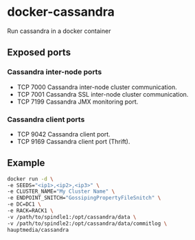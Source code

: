 # docker-cassandra

Run cassandra in a docker container

## Exposed ports

### Cassandra inter-node ports
* TCP   7000   Cassandra inter-node cluster communication.
* TCP   7001   Cassandra SSL inter-node cluster communication.
* TCP   7199   Cassandra JMX monitoring port.

### Cassandra client ports
* TCP   9042   Cassandra client port.
* TCP   9169   Cassandra client port (Thrift).

## Example

```bash
docker run -d \
-e SEEDS="<ip1>,<ip2>,<ip3>" \
-e CLUSTER_NAME="My Cluster Name" \
-e ENDPOINT_SNITCH="GossipingPropertyFileSnitch" \
-e DC=DC1 \
-e RACK=RACK1 \
-v /path/to/spindle1:/opt/cassandra/data \
-v /path/to/spindle2:/opt/cassandra/data/commitlog \
hauptmedia/cassandra
```
